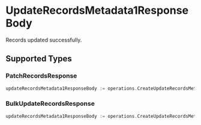 # UpdateRecordsMetadata1ResponseBody

Records updated successfully.


## Supported Types

### PatchRecordsResponse

```go
updateRecordsMetadata1ResponseBody := operations.CreateUpdateRecordsMetadata1ResponseBodyPatchRecordsResponse(components.PatchRecordsResponse{/* values here */})
```

### BulkUpdateRecordsResponse

```go
updateRecordsMetadata1ResponseBody := operations.CreateUpdateRecordsMetadata1ResponseBodyBulkUpdateRecordsResponse(components.BulkUpdateRecordsResponse{/* values here */})
```

